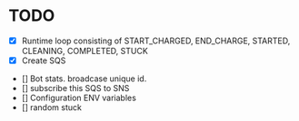 ﻿# TODO

- [x] Runtime loop consisting of START_CHARGED, END_CHARGE, STARTED, CLEANING, COMPLETED, STUCK
- [x] Create SQS
- [] Bot stats. broadcase unique id.
- [] subscribe this SQS to SNS 
- [] Configuration ENV variables 
- [] random stuck

